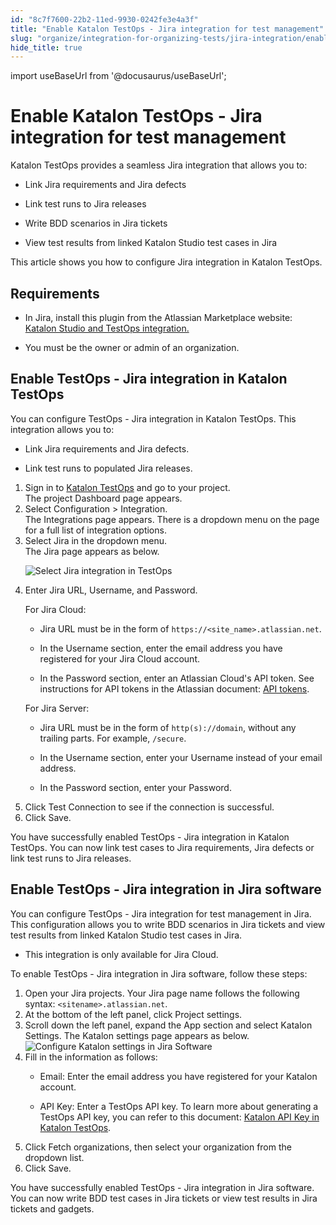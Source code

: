 ```yaml
---
id: "8c7f7600-22b2-11ed-9930-0242fe3e4a3f"
title: "Enable Katalon TestOps - Jira integration for test management"
slug: "organize/integration-for-organizing-tests/jira-integration/enable-katalon-testops---jira-integration-for-test-management"
hide_title: true
---
```

import useBaseUrl from '@docusaurus/useBaseUrl';


# <a id="id" class="anchor_top_offset"/><a id="ariaid-title1" class="anchor_top_offset"/>Enable <span xmlns="http://www.w3.org/1999/xhtml" className="ph">Katalon TestOps</span>  - Jira integration for test management

<div xmlns="http://www.w3.org/1999/xhtml" className="p"><span className="ph">Katalon TestOps</span> provides a seamless Jira integration that allows you to:<ul className="ul"><li className="li"><p className="p">Link Jira requirements and Jira defects</p></li><li className="li"><p className="p">Link test runs to Jira releases</p></li><li className="li"><p className="p">Write BDD scenarios in Jira tickets</p></li><li className="li"><p className="p">View test results from linked <span className="ph">Katalon Studio</span> test cases in Jira</p></li></ul></div>
<p xmlns="http://www.w3.org/1999/xhtml" className="p">This article shows you how to configure Jira integration in <span className="ph">Katalon TestOps</span>.</p> 

## Requirements

<div xmlns="http://www.w3.org/1999/xhtml" className="p"><ul className="ul"><li className="li">
      <p className="p">In Jira, install this plugin from the Atlassian Marketplace website:   <a className="xref j-external-link" href="https://marketplace.atlassian.com/apps/1217501/katalon-bdd-test-automation-for-jira" target="_blank">Katalon Studio and TestOps integration.</a></p>
    </li><li className="li">You must be the owner or admin of an organization.</li></ul></div>

## <a id="task-3729" class="anchor_top_offset"/>Enable TestOps - Jira integration in <span xmlns="http://www.w3.org/1999/xhtml" className="ph">Katalon TestOps</span> 

<section xmlns="http://www.w3.org/1999/xhtml" className="section context">You can configure TestOps - Jira integration in <span className="ph">Katalon TestOps</span>. This integration allows you to:<ul className="ul"><li className="li"><p className="p">Link Jira requirements and Jira defects.</p></li><li className="li"><p className="p">Link test runs to populated Jira releases.</p></li></ul></section> 
<ol xmlns="http://www.w3.org/1999/xhtml" className="ol steps"><li className="li step stepexpand"><span className="ph cmd">Sign in to <a className="xref j-external-link" href="https://testops.katalon.io/login" target="_blank">Katalon TestOps</a> and go to your project.</span><div className="itemgroup stepresult">The project <span className="ph uicontrol">Dashboard</span> page appears.</div></li><li className="li step stepexpand"><span className="ph cmd">Select <span className="ph uicontrol">Configuration</span> &gt; <span className="ph uicontrol">Integration</span>.</span><div className="itemgroup stepresult">The <span className="ph uicontrol">Integrations</span> page appears. There is a dropdown menu on the page for a full list of integration options.</div></li><li className="li step stepexpand"><span className="ph cmd">Select <span className="ph uicontrol">Jira</span> in the dropdown menu.</span><div className="itemgroup stepresult">The Jira page appears as below.<p className="p"><img className="image" src={useBaseUrl("/d1562fc0-6caa-11ed-a602-0242cfbc79b5.png")} alt="Select Jira integration in TestOps" /></p></div></li><li className="li step stepexpand"><span className="ph cmd">Enter Jira URL, Username, and Password.</span><div className="itemgroup info"><p className="p">For Jira Cloud:</p><ul className="ul"><li className="li"><p className="p">Jira URL must be in the form of <code className="ph codeph">https://&lt;site_name&gt;.atlassian.net</code>.</p></li><li className="li"><p className="p">In the <span className="ph uicontrol">Username</span> section, enter the email address you have registered for your Jira Cloud account.</p></li><li className="li"><p className="p">In the <span className="ph uicontrol">Password</span> section, enter an Atlassian Cloud's API token. See instructions for API tokens in the Atlassian document: <a className="xref j-external-link" href="https://confluence.atlassian.com/cloud/api-tokens-938839638.html" target="_blank">API tokens</a>.</p></li></ul><p className="p">For Jira Server:</p><ul className="ul"><li className="li"><p className="p">Jira URL must be in the form of <code className="ph codeph">http(s)://domain</code>, without any trailing parts. For example, <code className="ph codeph">/secure</code>.</p></li><li className="li"><p className="p">In the <span className="ph uicontrol">Username</span> section, enter your Username instead of your email address.</p></li><li className="li"><p className="p">In the <span className="ph uicontrol">Password</span> section, enter your Password.</p></li></ul></div></li><li className="li step stepexpand"><span className="ph cmd">Click <span className="ph uicontrol">Test Connection</span> to see if the connection is successful. </span></li><li className="li step stepexpand"><span className="ph cmd">Click <span className="ph uicontrol">Save</span>.</span></li></ol> 
<section xmlns="http://www.w3.org/1999/xhtml" className="section result">You have successfully enabled TestOps - Jira integration in <span className="ph">Katalon TestOps</span>. You can now link test cases to Jira requirements, Jira defects or link test runs to Jira releases.</section> 

## <a id="task-7062" class="anchor_top_offset"/>Enable TestOps - Jira integration in Jira software

<p xmlns="http://www.w3.org/1999/xhtml" className="shortdesc">You can configure TestOps - Jira integration for test management in Jira. This configuration allows you to write BDD scenarios in Jira tickets and view test results from linked <span className="ph">Katalon Studio</span> test cases in Jira.</p> 
<div xmlns="http://www.w3.org/1999/xhtml" className="section prereq p"><ul className="ul"><li className="li"><p className="p">This integration is only available for Jira Cloud.</p></li></ul></div>
<section xmlns="http://www.w3.org/1999/xhtml" className="section context"><p className="p">To enable TestOps - Jira integration in Jira software, follow these steps:</p> </section> 
<ol xmlns="http://www.w3.org/1999/xhtml" className="ol steps"><li className="li step stepexpand"><span className="ph cmd">Open your Jira projects. Your Jira page name follows the following syntax: <code className="ph codeph">&lt;sitename&gt;.atlassian.net</code>.</span></li><li className="li step stepexpand"><span className="ph cmd">At the bottom of the left panel, click <span className="ph uicontrol">Project settings</span>.</span></li><li className="li step stepexpand"><span className="ph cmd">Scroll down the left panel, expand the <span className="ph uicontrol">App</span> section and select <span className="ph uicontrol">Katalon Settings</span>. The <span className="ph uicontrol">Katalon settings</span> page appears as below.</span><div className="itemgroup info"><img className="image" width={500} src={useBaseUrl("/7d9d56e0-5c17-11ed-a602-0242cfbc79b5.png")} alt="Configure Katalon settings in Jira Software" /></div></li><li className="li step stepexpand"><span className="ph cmd">Fill in the information as follows:</span><div className="itemgroup info"><ul className="ul"><li className="li"><p className="p"><span className="ph uicontrol">Email</span>: Enter the email address you have registered for your Katalon account.</p></li><li className="li"><p className="p"><span className="ph uicontrol">API Key</span>: Enter a TestOps API key. To learn more about generating a TestOps API key, you can refer to this document: <a className="xref" href="/docs/administer/settings/katalon-api-key-in-katalon-testops">Katalon API Key in Katalon TestOps</a>.</p></li></ul></div></li><li className="li step stepexpand"><span className="ph cmd">Click <span className="ph uicontrol">Fetch organizations</span>, then select your organization from the dropdown list.</span></li><li className="li step stepexpand"><span className="ph cmd">Click <span className="ph uicontrol">Save</span>.</span></li></ol> 
<section xmlns="http://www.w3.org/1999/xhtml" className="section result">You have successfully enabled TestOps - Jira integration in Jira software. You can now write BDD test cases in Jira tickets or view test results in Jira tickets and gadgets.</section> 
